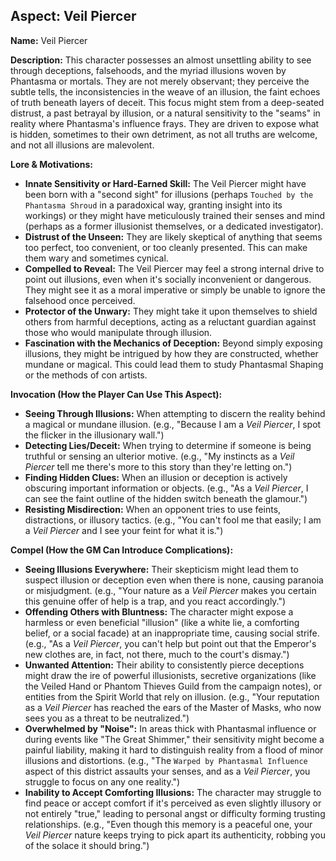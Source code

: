 ## Aspect: Veil Piercer

**Name:** Veil Piercer

**Description:**
This character possesses an almost unsettling ability to see through deceptions, falsehoods, and the myriad illusions woven by Phantasma or mortals. They are not merely observant; they perceive the subtle tells, the inconsistencies in the weave of an illusion, the faint echoes of truth beneath layers of deceit. This focus might stem from a deep-seated distrust, a past betrayal by illusion, or a natural sensitivity to the "seams" in reality where Phantasma's influence frays. They are driven to expose what is hidden, sometimes to their own detriment, as not all truths are welcome, and not all illusions are malevolent.

**Lore & Motivations:**

*   **Innate Sensitivity or Hard-Earned Skill:** The Veil Piercer might have been born with a "second sight" for illusions (perhaps `Touched by the Phantasma Shroud` in a paradoxical way, granting insight into its workings) or they might have meticulously trained their senses and mind (perhaps as a former illusionist themselves, or a dedicated investigator).
*   **Distrust of the Unseen:** They are likely skeptical of anything that seems too perfect, too convenient, or too cleanly presented. This can make them wary and sometimes cynical.
*   **Compelled to Reveal:** The Veil Piercer may feel a strong internal drive to point out illusions, even when it's socially inconvenient or dangerous. They might see it as a moral imperative or simply be unable to ignore the falsehood once perceived.
*   **Protector of the Unwary:** They might take it upon themselves to shield others from harmful deceptions, acting as a reluctant guardian against those who would manipulate through illusion.
*   **Fascination with the Mechanics of Deception:** Beyond simply exposing illusions, they might be intrigued by how they are constructed, whether mundane or magical. This could lead them to study Phantasmal Shaping or the methods of con artists.

**Invocation (How the Player Can Use This Aspect):**

*   **Seeing Through Illusions:** When attempting to discern the reality behind a magical or mundane illusion. (e.g., "Because I am a *Veil Piercer*, I spot the flicker in the illusionary wall.")
*   **Detecting Lies/Deceit:** When trying to determine if someone is being truthful or sensing an ulterior motive. (e.g., "My instincts as a *Veil Piercer* tell me there's more to this story than they're letting on.")
*   **Finding Hidden Clues:** When an illusion or deception is actively obscuring important information or objects. (e.g., "As a *Veil Piercer*, I can see the faint outline of the hidden switch beneath the glamour.")
*   **Resisting Misdirection:** When an opponent tries to use feints, distractions, or illusory tactics. (e.g., "You can't fool me that easily; I am a *Veil Piercer* and I see your feint for what it is.")

**Compel (How the GM Can Introduce Complications):**

*   **Seeing Illusions Everywhere:** Their skepticism might lead them to suspect illusion or deception even when there is none, causing paranoia or misjudgment. (e.g., "Your nature as a *Veil Piercer* makes you certain this genuine offer of help is a trap, and you react accordingly.")
*   **Offending Others with Bluntness:** The character might expose a harmless or even beneficial "illusion" (like a white lie, a comforting belief, or a social facade) at an inappropriate time, causing social strife. (e.g., "As a *Veil Piercer*, you can't help but point out that the Emperor's new clothes are, in fact, not there, much to the court's dismay.")
*   **Unwanted Attention:** Their ability to consistently pierce deceptions might draw the ire of powerful illusionists, secretive organizations (like the Veiled Hand or Phantom Thieves Guild from the campaign notes), or entities from the Spirit World that rely on illusion. (e.g., "Your reputation as a *Veil Piercer* has reached the ears of the Master of Masks, who now sees you as a threat to be neutralized.")
*   **Overwhelmed by "Noise":** In areas thick with Phantasmal influence or during events like "The Great Shimmer," their sensitivity might become a painful liability, making it hard to distinguish reality from a flood of minor illusions and distortions. (e.g., "The `Warped by Phantasmal Influence` aspect of this district assaults your senses, and as a *Veil Piercer*, you struggle to focus on any one reality.")
*   **Inability to Accept Comforting Illusions:** The character may struggle to find peace or accept comfort if it's perceived as even slightly illusory or not entirely "true," leading to personal angst or difficulty forming trusting relationships. (e.g., "Even though this memory is a peaceful one, your *Veil Piercer* nature keeps trying to pick apart its authenticity, robbing you of the solace it should bring.")
